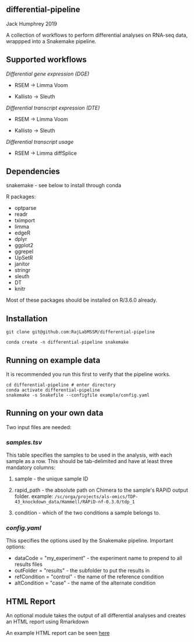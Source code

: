 

differential-pipeline
---------------------

Jack Humphrey 2019

A collection of workflows to perform differential analyses on RNA-seq data, wrappped into a Snakemake pipeline.

## Supported workflows

*Differential gene expression (DGE)*

* RSEM -> Limma Voom

* Kallisto -> Sleuth

*Differential transcript expression (DTE)*

* RSEM -> Limma Voom

* Kallisto -> Sleuth

*Differential transcript usage*

* RSEM -> Limma diffSplice


## Dependencies

snakemake - see below to install through conda

R packages:

* optparse
* readr
* tximport
* limma
* edgeR
* dplyr
* ggplot2
* ggrepel
* UpSetR
* janitor
* stringr
* sleuth
* DT
* knitr

Most of these packages should be installed on R/3.6.0 already.

## Installation

```
git clone git@github.com:RajLabMSSM/differential-pipeline

conda create -n differential-pipeline snakemake
```

## Running on example data

It is recommended you run this first to verify that the pipeline works.

```
cd differential-pipeline # enter directory
conda activate differential-pipeline
snakemake -s Snakefile --configfile example/config.yaml
```

## Running on your own data

Two input files are needed:

### *samples.tsv*

This table specifies the samples to be used in the analysis, with each sample as a row.
This should be tab-delimited and have at least three mandatory columns:

1. sample - the unique sample ID

2. rapid_path - the absolute path on Chimera to the sample's RAPiD output folder. example: `/sc/orga/projects/als-omics/TDP-43_knockdown_data/Hammell/RAPiD-nf-0.3.0/tdp_1` 

3. condition - which of the two conditions a sample belongs to.

### *config.yaml*

This specifies the options used by the Snakemake pipeline. Important options:

* dataCode = "my_experiment" - the experiment name to prepend to all results files
* outFolder = "results" - the subfolder to put the results in
* refCondition = "control" - the name of the reference condition
* altCondition = "case" - the name of the alternate condition

## HTML Report

An optional module takes the output of all differential analyses and creates an HTML report using Rmarkdown

An example HTML report can be seen [here](https://rajlabmssm.github.io/differential-pipeline/report.html)


